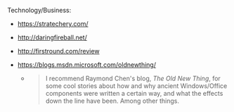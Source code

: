 Technology/Business:

- https://stratechery.com/

- http://daringfireball.net/

- http://firstround.com/review

- https://blogs.msdn.microsoft.com/oldnewthing/

  - > I recommend Raymond Chen's blog, *The Old New Thing*, for some cool stories about how and why ancient Windows/Office components were written a certain way, and what the effects down the line have been. Among other things.




